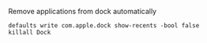 Remove applications from dock automatically

```shell
defaults write com.apple.dock show-recents -bool false
killall Dock
```
